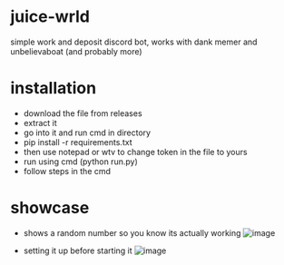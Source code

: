 # juice-wrld
simple work and deposit discord bot,
works with dank memer and unbelievaboat (and probably more)


# installation

- download the file from releases
- extract it
- go into it and run cmd in directory
- pip install -r requirements.txt
- then use notepad or wtv to change token in the file to yours
- run using cmd (python run.py)
- follow steps in the cmd

# showcase

- shows a random number so you know its actually working
![image](https://user-images.githubusercontent.com/81716228/181433304-83afd2c1-3222-42ab-990d-f4d468cc4837.png)

- setting it up before starting it 
![image](https://user-images.githubusercontent.com/81716228/181433445-f775c445-cd3f-43f8-ba4e-7b3fed1872c3.png)

